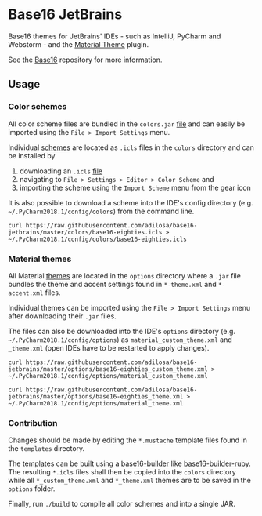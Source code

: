 # Base16 JetBrains
Base16 themes for JetBrains' IDEs - such as IntelliJ, PyCharm and Webstorm - and the [Material Theme](https://github.com/ChrisRM/material-theme-jetbrains) plugin.

See the [Base16](https://github.com/chriskempson/base16) repository for more information.

## Usage

### Color schemes

All color scheme files are bundled in the `colors.jar` [file](https://github.com/adilosa/base16-jetbrains/blob/master/colors.jar?raw=true) and can easily be imported using the `File > Import Settings` menu.

Individual [schemes](https://github.com/adilosa/base16-jetbrains/tree/master/colors) are located as `.icls` files in the `colors` directory and can be installed by

1. downloading an `.icls` [file](https://github.com/adilosa/base16-jetbrains/tree/master/colors)
2. navigating to `File > Settings > Editor > Color Scheme` and
3. importing the scheme using the `Import Scheme` menu from the gear icon

It is also possible to download a scheme into the IDE's config directory (e.g. `~/.PyCharm2018.1/config/colors`) from the command line.
```
curl https://raw.githubusercontent.com/adilosa/base16-jetbrains/master/colors/base16-eighties.icls > ~/.PyCharm2018.1/config/colors/base16-eighties.icls
```

### Material themes

All Material [themes](https://github.com/adilosa/base16-jetbrains/tree/master/options) are located in the `options` directory where a `.jar` file bundles the theme and accent settings found in `*-theme.xml` and `*-accent.xml` files.

Individual themes can be imported using the `File > Import Settings` menu after downloading their `.jar` files.

The files can also be downloaded into the IDE's `options` directory (e.g. `~/.PyCharm2018.1/config/options`) as `material_custom_theme.xml` and `_theme.xml` (open IDEs have to be restarted to apply changes).
```
curl https://raw.githubusercontent.com/adilosa/base16-jetbrains/master/options/base16-eighties_custom_theme.xml > ~/.PyCharm2018.1/config/options/material_custom_theme.xml

curl https://raw.githubusercontent.com/adilosa/base16-jetbrains/master/options/base16-eighties_theme.xml > ~/.PyCharm2018.1/config/options/material_theme.xml
```


### Contribution

Changes should be made by editing the `*.mustache` template files found in the `templates` directory.

The templates can be built using a [base16-builder](https://github.com/chriskempson/base16#builder-repositories) like [base16-builder-ruby](https://github.com/obahareth/base16-builder-ruby). The resulting `*.icls` files shall then be copied into the `colors` directory while all `*_custom_theme.xml` and `*_theme.xml` themes are to be saved in the `options` folder.

Finally, run `./build` to compile all color schemes and into a single JAR.
